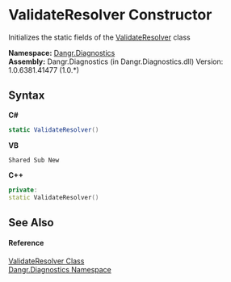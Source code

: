 # ValidateResolver Constructor 
 

Initializes the static fields of the <a href="T_Dangr_Diagnostics_ValidateResolver">ValidateResolver</a> class

**Namespace:**&nbsp;<a href="N_Dangr_Diagnostics">Dangr.Diagnostics</a><br />**Assembly:**&nbsp;Dangr.Diagnostics (in Dangr.Diagnostics.dll) Version: 1.0.6381.41477 (1.0.*)

## Syntax

**C#**<br />
``` C#
static ValidateResolver()
```

**VB**<br />
``` VB
Shared Sub New
```

**C++**<br />
``` C++
private:
static ValidateResolver()
```


## See Also


#### Reference
<a href="T_Dangr_Diagnostics_ValidateResolver">ValidateResolver Class</a><br /><a href="N_Dangr_Diagnostics">Dangr.Diagnostics Namespace</a><br />